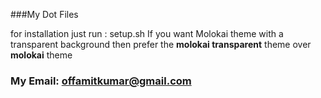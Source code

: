 
###My Dot Files


for installation just run : setup.sh
If you want Molokai theme with a transparent background then prefer the __molokai transparent__ theme over __molokai__ theme


### My Email: offamitkumar@gmail.com
